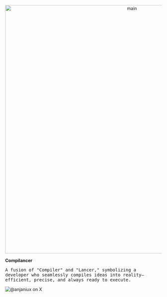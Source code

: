 <div align="center">
  <img src="https://github.com/user-attachments/assets/56d7f0bb-63fa-4e9a-98bf-f519c3d971ea" alt="main" style="width: 800px;"/>
</div>


**Compilancer**

<samp>  
  A fusion of "Compiler" and "Lancer," symbolizing a developer who seamlessly compiles ideas into reality—efficient, precise, and always ready to execute.  
</samp>

![@anjaniux on X](https://img.shields.io/badge/@anjaniux-000000?style=for-the-badge&logo=x&logoColor=white)
